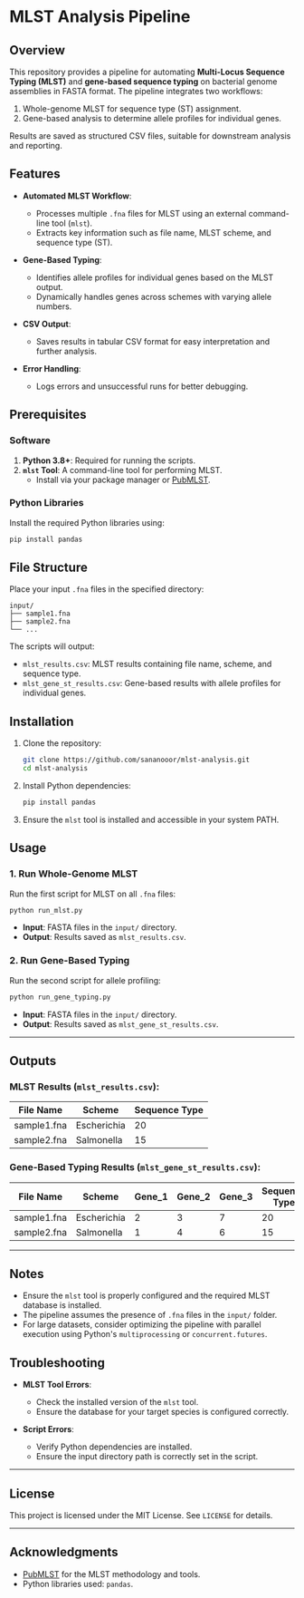
# MLST Analysis Pipeline

## Overview

This repository provides a pipeline for automating **Multi-Locus Sequence Typing (MLST)** and **gene-based sequence typing** on bacterial genome assemblies in FASTA format. The pipeline integrates two workflows:
1. Whole-genome MLST for sequence type (ST) assignment.
2. Gene-based analysis to determine allele profiles for individual genes.

Results are saved as structured CSV files, suitable for downstream analysis and reporting.



## Features

- **Automated MLST Workflow**:
  - Processes multiple `.fna` files for MLST using an external command-line tool (`mlst`).
  - Extracts key information such as file name, MLST scheme, and sequence type (ST).

- **Gene-Based Typing**:
  - Identifies allele profiles for individual genes based on the MLST output.
  - Dynamically handles genes across schemes with varying allele numbers.

- **CSV Output**:
  - Saves results in tabular CSV format for easy interpretation and further analysis.

- **Error Handling**:
  - Logs errors and unsuccessful runs for better debugging.



## Prerequisites

### Software
1. **Python 3.8+**: Required for running the scripts.
2. **`mlst` Tool**: A command-line tool for performing MLST.
   - Install via your package manager or [PubMLST](https://github.com/tseemann/mlst).

### Python Libraries
Install the required Python libraries using:
```bash
pip install pandas
```



## File Structure

Place your input `.fna` files in the specified directory:
```
input/
├── sample1.fna
├── sample2.fna
└── ...
```

The scripts will output:
- `mlst_results.csv`: MLST results containing file name, scheme, and sequence type.
- `mlst_gene_st_results.csv`: Gene-based results with allele profiles for individual genes.



## Installation

1. Clone the repository:
   ```bash
   git clone https://github.com/sananooor/mlst-analysis.git
   cd mlst-analysis
   ```

2. Install Python dependencies:
   ```bash
   pip install pandas
   ```

3. Ensure the `mlst` tool is installed and accessible in your system PATH.



## Usage

### 1. Run Whole-Genome MLST
Run the first script for MLST on all `.fna` files:
```bash
python run_mlst.py
```

- **Input**: FASTA files in the `input/` directory.
- **Output**: Results saved as `mlst_results.csv`.

### 2. Run Gene-Based Typing
Run the second script for allele profiling:
```bash
python run_gene_typing.py
```

- **Input**: FASTA files in the `input/` directory.
- **Output**: Results saved as `mlst_gene_st_results.csv`.

---

## Outputs

### MLST Results (`mlst_results.csv`):
| File Name      | Scheme       | Sequence Type |
|----------------|--------------|---------------|
| sample1.fna    | Escherichia  | 20            |
| sample2.fna    | Salmonella   | 15            |

### Gene-Based Typing Results (`mlst_gene_st_results.csv`):
| File Name      | Scheme       | Gene_1 | Gene_2 | Gene_3 | Sequence Type |
|----------------|--------------|--------|--------|--------|---------------|
| sample1.fna    | Escherichia  | 2      | 3      | 7      | 20            |
| sample2.fna    | Salmonella   | 1      | 4      | 6      | 15            |

---

## Notes

- Ensure the `mlst` tool is properly configured and the required MLST database is installed.
- The pipeline assumes the presence of `.fna` files in the `input/` folder.
- For large datasets, consider optimizing the pipeline with parallel execution using Python's `multiprocessing` or `concurrent.futures`.



## Troubleshooting

- **MLST Tool Errors**:
  - Check the installed version of the `mlst` tool.
  - Ensure the database for your target species is configured correctly.

- **Script Errors**:
  - Verify Python dependencies are installed.
  - Ensure the input directory path is correctly set in the script.

---


## License

This project is licensed under the MIT License. See `LICENSE` for details.

---

## Acknowledgments

- [PubMLST](https://pubmlst.org/) for the MLST methodology and tools.
- Python libraries used: `pandas`.

